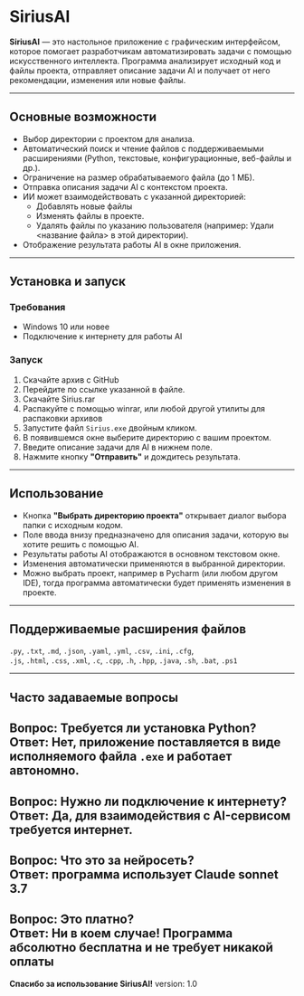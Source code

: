 # SiriusAI

**SiriusAI** — это настольное приложение с графическим интерфейсом, которое помогает разработчикам автоматизировать задачи с помощью искусственного интеллекта. Программа анализирует исходный код и файлы проекта, отправляет описание задачи AI и получает от него рекомендации, изменения или новые файлы.

---

## Основные возможности

- Выбор директории с проектом для анализа.
- Автоматический поиск и чтение файлов с поддерживаемыми расширениями (Python, текстовые, конфигурационные, веб-файлы и др.).
- Ограничение на размер обрабатываемого файла (до 1 МБ).
- Отправка описания задачи AI с контекстом проекта.
- ИИ может взаимодействовать с указанной директорией:
  - Добавлять новые файлы
  - Изменять файлы в проекте.
  - Удалять файлы по указанию пользователя (например: Удали <название файла> в этой директории).
- Отображение результата работы AI в окне приложения.

---

## Установка и запуск

### Требования

- Windows 10 или новее
- Подключение к интернету для работы AI

### Запуск

1. Скачайте архив с GitHub
2. Перейдите по ссылке указанной в файле.
3. Скачайте Sirius.rar
4. Распакуйте с помощью winrar, или любой другой утилиты для распаковки архивов
5. Запустите файл `Sirius.exe` двойным кликом.
6. В появившемся окне выберите директорию с вашим проектом.
7. Введите описание задачи для AI в нижнем поле.
8. Нажмите кнопку **"Отправить"** и дождитесь результата.

---

## Использование

- Кнопка **"Выбрать директорию проекта"** открывает диалог выбора папки с исходным кодом.
- Поле ввода внизу предназначено для описания задачи, которую вы хотите решить с помощью AI.
- Результаты работы AI отображаются в основном текстовом окне.
- Изменения автоматически применяются в выбранной директории.
- Можно выбрать проект, например в Pycharm (или любом другом IDE), тогда программа автоматически будет применять изменения в проекте.

---

## Поддерживаемые расширения файлов

`.py`, `.txt`, `.md`, `.json`, `.yaml`, `.yml`, `.csv`, `.ini`, `.cfg`,  
`.js`, `.html`, `.css`, `.xml`, `.c`, `.cpp`, `.h`, `.hpp`, `.java`, `.sh`, `.bat`, `.ps1`

---

## Часто задаваемые вопросы

**Вопрос: Требуется ли установка Python?**  
**Ответ:** Нет, приложение поставляется в виде исполняемого файла `.exe` и работает автономно.
---
**Вопрос: Нужно ли подключение к интернету?**                                                                                                                           
**Ответ:** Да, для взаимодействия с AI-сервисом требуется интернет.
---
**Вопрос: Что это за нейросеть?**                                                                                                                          
**Ответ:** программа использует **Claude sonnet 3.7**
---
**Вопрос: Это платно?**                                                                                                      
**Ответ:** Ни в коем случае! Программа **абсолютно бесплатна и не требует никакой оплаты** 
---

**Спасибо за использование SiriusAI!** version: 1.0
